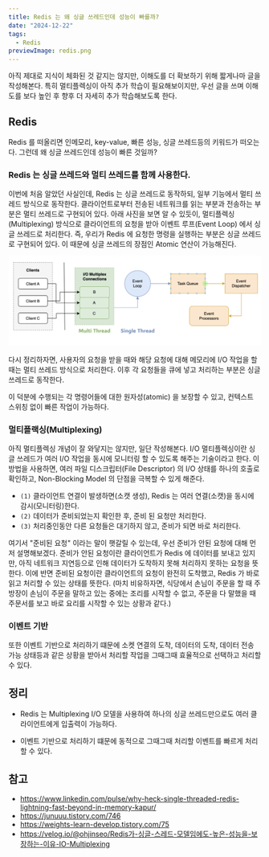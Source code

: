```yaml
---
title: Redis 는 왜 싱글 쓰레드인데 성능이 빠를까?
date: "2024-12-22"
tags:
  - Redis
previewImage: redis.png
---
```


아직 제대로 지식이 체화된 것 같지는 않지만, 이해도를 더 확보하기 위해 짧게나마 글을 작성해본다. 특히 멀티플렉싱이 아직 추가 학습이 필요해보이지만, 우선 글을 쓰며 이해도를 보다 높인 후 향후 더 자세히 추가 학습해보도록 한다.

## Redis

Redis 를 떠올리면 인메모리, key-value, 빠른 성능, 싱글 쓰레드등의 키워드가 떠오는다. 그런데 왜 싱글 쓰레드인데 성능이 빠른 것일까?

### Redis 는 싱글 쓰레드와 멀티 쓰레드를 함께 사용한다.

이번에 처음 알았던 사실인데, Redis 는 싱글 쓰레드로 동작하되, 일부 기능에서 멀티 쓰레드 방식으로 동작한다. 클라이언트로부터 전송된 네트워크를 읽는 부분과 전송하는 부분은 멀티 쓰레드로 구현되어 있다. 아래 사진을 보면 알 수 있듯이, 멀티플렉싱(Multiplexing) 방식으로 클라이언트의 요청을 받아 이벤트 루프(Event Loop) 에서 싱글 쓰레드로 처리한다. 즉, 우리가 Redis 에 요청한 명령을 실행하는 부분은 싱글 쓰레드로 구현되어 있다. 이 때문에 싱글 쓰레드의 장점인 Atomic 연산이 가능해진다.

![alt text](image.png)

다시 정리하자면, 사용자의 요청을 받을 때와 해당 요청에 대해 메모리에 I/O 작업을 할 때는 멀티 쓰레드 방식으로 처리한다. 이후 각 요청들을 큐에 넣고 처리하는 부분은 싱글 쓰레드로 동작한다.

이 덕분에 수행되는 각 명령어들에 대한 원자성(atomic) 을 보장할 수 있고, 컨텍스트 스위칭 없이 빠른 작업이 가능하다.

### 멀티플랙싱(Multiplexing)

아직 멀티플렉싱 개념이 잘 와닿지는 않지만, 일단 작성해본다. I/O 멀티플렉싱이란 싱글 쓰레드가 여러 I/O 작업을 동시에 모니터링 할 수 있도록 해주는 기술이라고 한다. 이 방법을 사용하면, 여러 파일 디스크립터(File Descriptor) 의 I/O 상태를 하나의 호출로 확인하고, Non-Blocking Model 의 단점을 극복할 수 있게 해준다.

- `(1)` 클라이언트 연결이 발생하면(소캣 생성), Redis 는 여러 연결(소캣)을 동시에 감시(모니터링)한다.
- `(2)` 데이터가 준비되었는지 확인한 후, 준비 된 요청만 처리한다.
- `(3)` 처리중인동안 다른 요청들은 대기하지 않고, 준비가 되면 바로 처리한다.

여기서 "준비된 요청" 이라는 말이 햇갈릴 수 있는데, 우선 준비가 안된 요청에 대해 먼저 설명해보겠다. 준비가 안된 요청이란 클라이언트가 Redis 에 데이터를 보내고 있지만, 아직 네트워크 지연등으로 인해 데이터가 도착하지 못해 처리하지 못하는 요청을 뜻한다. 이에 반면 준비된 요청이란 클라이언트의 요청이 완전히 도착했고, Redis 가 바로 읽고 처리할 수 있는 상태를 뜻한다. (마치 비유하자면, 식당에서 손님이 주문을 할 때 주방장이 손님이 주문을 말하고 있는 중에는 조리를 시작할 수 없고, 주문을 다 말했을 때 주문서를 보고 바로 요리를 시작할 수 있는 상황과 같다.)

### 이벤트 기반

또한 이벤트 기반으로 처리하기 떄문에 소켓 연결의 도착, 데이터의 도착, 데이터 전송 가능 상태등과 같은 상황을 받아서 처리할 작업을 그때그때 효율적으로 선택하고 처리할 수 있다.

## 정리

- Redis 는 Multiplexing I/O 모델을 사용하여 하나의 싱글 쓰레드만으로도 여러 클라이언트에게 입출력이 가능하다.

- 이벤트 기반으로 처리하기 떄문에 동적으로 그때그때 처리할 이벤트를 빠르게 처리할 수 있다.

## 참고

- https://www.linkedin.com/pulse/why-heck-single-threaded-redis-lightning-fast-beyond-in-memory-kapur/
- https://junuuu.tistory.com/746
- https://weights-learn-develop.tistory.com/75
- https://velog.io/@ohjinseo/Redis가-싱글-스레드-모델임에도-높은-성능을-보장하는-이유-IO-Multiplexing
